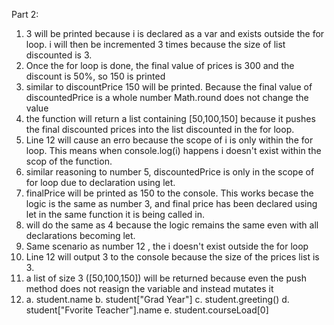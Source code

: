 Part 2: 
1. 3 will be printed because i is declared as a var and exists outside the for loop. i will then be incremented 3 times because the size of list discounted is 3.
2. Once the for loop is done, the final value of prices is 300 and the discount is 50%, so 150 is printed
3. similar to discountPrice 150 will be printed. Because the final value of discountedPrice is a whole number Math.round does not change the value
4. the function will return a list containing [50,100,150] because it pushes the final discounted prices into the list discounted in the for loop.
5. Line 12 will cause an erro because the scope of i is only within the for loop. This means when console.log(i) happens i doesn't exist within the scop of the function.
6. similar reasoning to number 5, discountedPrice is only in the scope of for loop due to declaration using let.
7. finalPrice will be printed as 150 to the console. This works becase the logic is the same as number 3, and final price has been declared using let in the same function it is being called in.
8. will do the same as 4 because the logic remains the same even with all declarations becoming let.
9. Same scenario as number 12 , the i doesn't exist outside the for loop
10. Line 12 will output 3 to the console because the size of the prices list is 3.
11. a list of size 3 ([50,100,150]) will be returned because even the push method does not reasign the variable and instead mutates it
12. a.  student.name
b. student["Grad Year"]
c. student.greeting()
d. student["Fvorite Teacher"].name
e. student.courseLoad[0]
